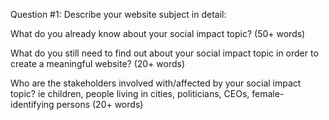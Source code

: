  Question #1:  Describe your website subject in detail:

What do you already know about your social impact topic? (50+ words)




What do you still need to find out about your social impact topic in order to create a meaningful website? (20+ words)




Who are the stakeholders involved with/affected by your social impact topic? ie children, people living in cities, politicians, CEOs, female-identifying persons (20+ words)



